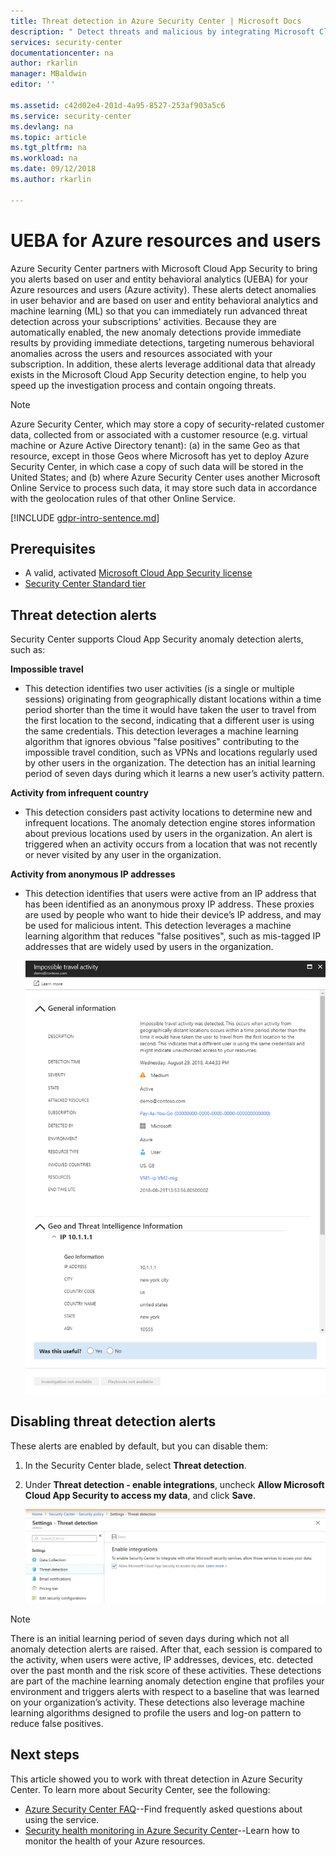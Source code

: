 ```yaml
---
title: Threat detection in Azure Security Center | Microsoft Docs
description: " Detect threats and malicious by integrating Microsoft Cloud App Security with Azure Security Center. "
services: security-center
documentationcenter: na
author: rkarlin
manager: MBaldwin
editor: ''

ms.assetid: c42d02e4-201d-4a95-8527-253af903a5c6
ms.service: security-center
ms.devlang: na
ms.topic: article
ms.tgt_pltfrm: na
ms.workload: na
ms.date: 09/12/2018
ms.author: rkarlin

---
```

# UEBA for Azure resources and users 

Azure Security Center partners with Microsoft Cloud App Security to bring you alerts based on user and entity behavioral analytics (UEBA) for your Azure resources and users (Azure activity). These alerts detect anomalies in user behavior and are based on user and entity behavioral analytics and machine learning (ML) so that you can immediately run advanced threat detection across your subscriptions' activities. Because they are automatically enabled, the new anomaly detections provide immediate results by providing immediate detections, targeting numerous behavioral anomalies across the users and resources associated with your subscription. In addition, these alerts leverage additional data that already exists in the Microsoft Cloud App Security detection engine, to help you speed up the investigation process and contain ongoing threats. 

> [!NOTE]
> Azure Security Center, which may store a copy of security-related customer data, collected from or associated with a customer resource (e.g. virtual machine or Azure Active Directory tenant): (a) in the same Geo as that resource, except in those Geos where Microsoft has yet to deploy Azure Security Center, in which case a copy of such data will be stored in the United States; and (b) where Azure Security Center uses another Microsoft Online Service to process such data, it may store such data in accordance with the geolocation rules of that other Online Service.
>

[!INCLUDE [gdpr-intro-sentence.md](../../includes/gdpr-intro-sentence.md)]

## Prerequisites

- A valid, activated [Microsoft Cloud App Security license](https://docs.microsoft.com/cloud-app-security/getting-started-with-cloud-app-security)
- [Security Center Standard tier](https://azure.microsoft.com/pricing/details/security-center/)
 
## Threat detection alerts

Security Center supports Cloud App Security anomaly detection alerts, such as:

**Impossible travel**
-  This detection identifies two user activities (is a single or multiple sessions) originating from geographically distant locations within a time period shorter than the time it would have taken the user to travel from the first location to the second, indicating that a different user is using the same credentials. This detection leverages a machine learning algorithm that ignores obvious "false positives" contributing to the impossible travel condition, such as VPNs and locations regularly used by other users in the organization. The detection has an initial learning period of seven days during which it learns a new user’s activity pattern.

**Activity from infrequent country**
- This detection considers past activity locations to determine new and infrequent locations. The anomaly detection engine stores information about previous locations used by users in the organization. An alert is triggered when an activity occurs from a location that was not recently or never visited by any user in the organization. 

**Activity from anonymous IP addresses**
- This detection identifies that users were active from an IP address that has been identified as an anonymous proxy IP address. These proxies are used by people who want to hide their device’s IP address, and may be used for malicious intent. This detection leverages a machine learning algorithm that reduces "false positives", such as mis-tagged IP addresses that are widely used by users in the organization.
 
  ![threat detection alert](./media/security-center-ueba-mcas/security-center-mcas-alert.png)

## Disabling threat detection alerts

These alerts are enabled by default, but you can disable them:

1. In the Security Center blade, select **Threat detection**.
2. Under **Threat detection - enable integrations**, uncheck **Allow Microsoft Cloud App Security to access my data**, and click **Save**.

   ![threat detection alert](./media/security-center-ueba-mcas/security-center-mcas-optout.png)

> [!NOTE]
> There is an initial learning period of seven days during which not all anomaly detection alerts are raised. After that, each session is compared to the activity, when users were active, IP addresses, devices, etc. detected over the past month and the risk score of these activities. These detections are part of the machine learning anomaly detection engine that profiles your environment and triggers alerts with respect to a baseline that was learned on your organization’s activity. These detections also leverage machine learning algorithms designed to profile the users and log-on pattern to reduce false positives.
>
  
## Next steps
This article showed you to work with threat detection in Azure Security Center. To learn more about Security Center, see the following:

* [Azure Security Center FAQ](security-center-faq.md)--Find frequently asked questions about using the service.
* [Security health monitoring in Azure Security Center](security-center-monitoring.md)--Learn how to monitor the health of your Azure resources.



<!--Image references-->
[1]: ./media/security-center-confidence-score/confidence-score.png
[2]: ./media/security-center-confidence-score/suspicious-confidence-score.png
